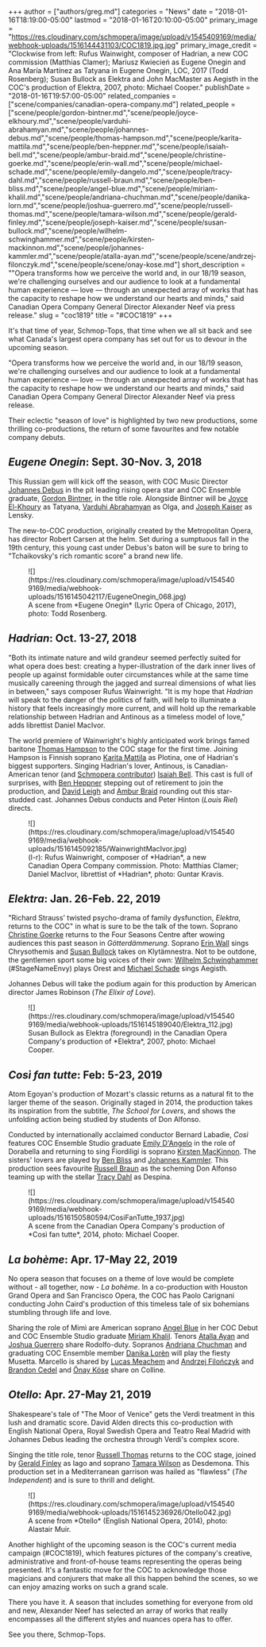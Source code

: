 +++
author = ["authors/greg.md"]
categories = "News"
date = "2018-01-16T18:19:00-05:00"
lastmod = "2018-01-16T20:10:00-05:00"
primary_image = "https://res.cloudinary.com/schmopera/image/upload/v1545409169/media/webhook-uploads/1516144431103/COC1819.jpg.jpg"
primary_image_credit = "Clockwise from left: Rufus Wainwight, composer of Hadrian, a new COC commission (Matthias Clamer); Mariusz Kwiecień as Eugene Onegin and Ana María Martínez as Tatyana in Eugene Onegin, LOC, 2017 (Todd Rosenberg); Susan Bullock as Elektra and John MacMaster as Aegisth in the COC's production of Elektra, 2007, photo: Michael Cooper."
publishDate = "2018-01-16T19:57:00-05:00"
related_companies = ["scene/companies/canadian-opera-company.md"]
related_people = ["scene/people/gordon-bintner.md","scene/people/joyce-elkhoury.md","scene/people/varduhi-abrahamyan.md","scene/people/johannes-debus.md","scene/people/thomas-hampson.md","scene/people/karita-mattila.md","scene/people/ben-heppner.md","scene/people/isaiah-bell.md","scene/people/ambur-braid.md","scene/people/christine-goerke.md","scene/people/erin-wall.md","scene/people/michael-schade.md","scene/people/emily-dangelo.md","scene/people/tracy-dahl.md","scene/people/russell-braun.md","scene/people/ben-bliss.md","scene/people/angel-blue.md","scene/people/miriam-khalil.md","scene/people/andriana-chuchman.md","scene/people/danika-lorn.md","scene/people/joshua-guerrero.md","scene/people/russell-thomas.md","scene/people/tamara-wilson.md","scene/people/gerald-finley.md","scene/people/joseph-kaiser.md","scene/people/susan-bullock.md","scene/people/wilhelm-schwinghammer.md","scene/people/kirsten-mackinnon.md","scene/people/johannes-kammler.md","scene/people/atalla-ayan.md","scene/people/scene/andrzej-filonczyk.md","scene/people/scene/onay-kose.md"]
short_description = "&quot;Opera transforms how we perceive the world and, in our 18/19 season, we&#039;re challenging ourselves and our audience to look at a fundamental human experience — love — through an unexpected array of works that has the capacity to reshape how we understand our hearts and minds,&quot; said Canadian Opera Company General Director Alexander Neef via press release."
slug = "coc1819"
title = "#COC1819"
+++

It's that time of year, Schmop-Tops, that time when we all sit back and see what Canada's largest opera company has set out for us to devour in the upcoming season. 

"Opera transforms how we perceive the world and, in our 18/19 season, we're challenging ourselves and our audience to look at a fundamental human experience — love — through an unexpected array of works that has the capacity to reshape how we understand our hearts and minds," said Canadian Opera Company General Director Alexander Neef via press release.

Their eclectic "season of love" is highlighted by two new productions, some thrilling co-productions, the return of some favourites and few notable company debuts. 

## *Eugene Onegin*: Sept. 30-Nov. 3, 2018

This Russian gem will kick off the season, with COC Music Director [Johannes Debus](/scene/people/johannes-debus/) in the pit leading rising opera star and COC Ensemble graduate, [Gordon Bintner](/scene/people/gordon-bintner/), in the title role. Alongside Bintner will be [Joyce El-Khoury](/scene/people/joyce-el-khoury/) as Tatyana, [Varduhi Abrahamyan](/scene/people/varduhi-abrahamyan/) as Olga, and [Joseph Kaiser](/scene/people/joseph-kaiser/) as Lensky.

The new-to-COC production, originally created by the Metropolitan Opera, has director Robert Carsen at the helm. Set during a sumptuous fall in the 19th century, this young cast under Debus's baton will be sure to bring to "Tchaikovsky's rich romantic score" a brand new life. 

<figure data-type="image">
![](https://res.cloudinary.com/schmopera/image/upload/v1545409169/media/webhook-uploads/1516145042117/EugeneOnegin_068.jpg)
<figcaption>A scene from *Eugene Onegin* (Lyric Opera of Chicago, 2017), photo: Todd Rosenberg.</figcaption>
</figure>

## *Hadrian*: Oct. 13-27, 2018

"Both its intimate nature and wild grandeur seemed perfectly suited for what opera does best: creating a hyper-illustration of the dark inner lives of people up against formidable outer circumstances while at the same time musically careening through the jagged and surreal dimensions of what lies in between," says composer Rufus Wainwright. "It is my hope that *Hadrian* will speak to the danger of the politics of faith, will help to illuminate a history that feels increasingly more current, and will hold up the remarkable relationship between Hadrian and Antinous as a timeless model of love," adds librettist Daniel MacIvor.
 
The world premiere of Wainwright's highly anticipated work brings famed baritone [Thomas Hampson](/scene/people/thomas-hampson/) to the COC stage for the first time. Joining Hampson is Finnish soprano [Karita Mattila](/scene/people/karita-mattila/) as Plotina, one of Hadrian's biggest supporters. Singing Hadrian's lover, Antinous, is Canadian-American tenor (and [Schmopera contributor](/authors/isaiah-bell/)) [Isaiah Bell](/scene/people/isaiah-bell/). This cast is full of surprises, with [Ben Heppner](/scene/people/ben-heppner/) stepping out of retirement to join the production, and [David Leigh](/scene/people/david-leigh/) and [Ambur Braid](/scene/people/ambur-braid/) rounding out this star-studded cast. Johannes Debus conducts and Peter Hinton (*Louis Riel*) directs. 

<figure data-type="image">
![](https://res.cloudinary.com/schmopera/image/upload/v1545409169/media/webhook-uploads/1516145092185/WainwrightMacIvor.jpg)
<figcaption>(l-r): Rufus Wainwright, composer of *Hadrian*, a new Canadian Opera Company commission. Photo: Matthias Clamer; Daniel MacIvor, librettist of *Hadrian*, photo: Guntar Kravis.
</figcaption>
</figure>

## *Elektra*: Jan. 26-Feb. 22, 2019

"Richard Strauss’ twisted psycho-drama of family dysfunction, *Elektra*, returns to the COC" in what is sure to be the talk of the town. Soprano [Christine Goerke](/talking-with-singers-christine-goerke/) returns to the Four Seasons Centre after wowing audiences this past season in *Götterdämmerung*. Soprano [Erin Wall](/scene/people/erin-wall/) sings Chrysothemis and [Susan Bullock](/scene/people/susan-bullock/) takes on Klytämnestra. Not to be outdone, the gentlemen sport some big voices of their own: [Wilhelm Schwinghammer](/scene/people/wilhelm-schwinghammer/) (#StageNameEnvy) plays Orest and [Michael Schade](/scene/people/michael-schade/) sings Aegisth. 

Johannes Debus will take the podium again for this production by American director James Robinson (*The Elixir of Love*). 

<figure data-type="image">
![](https://res.cloudinary.com/schmopera/image/upload/v1545409169/media/webhook-uploads/1516145189040/Elektra_112.jpg)
<figcaption>Susan Bullock as Elektra (foreground) in the Canadian Opera Company's production of *Elektra*, 2007, photo: Michael Cooper.</figcaption>
</figure>

## *Così fan tutte*: Feb: 5-23, 2019

Atom Egoyan's production of Mozart's classic returns as a natural fit to the larger theme of the season. Originally staged in 2014, the production takes its inspiration from the subtitle, *The School for Lovers*, and shows the unfolding action being studied by students of Don Alfonso. 

Conducted by internationally acclaimed conductor Bernard Labadie, *Così* features COC Ensemble Studio graduate [Emily D'Angelo](/scene/people/emily-dangelo/) in the role of Dorabella and returning to sing Fiordiligi is soprano [Kirsten MacKinnon](/scene/people/kirsten-mackinnon/). The sisters' lovers are played by [Ben Bliss](/scene/people/ben-bliss/) and [Johannes Kammler](/scene/people/johannes-kammler/). This production sees favourite [Russell Braun](/scene/people/russell-braun/) as the scheming Don Alfonso teaming up with the stellar [Tracy Dahl](/scene/people/tracy-dahl/) as Despina. 

<figure data-type="image">
 ![](https://res.cloudinary.com/schmopera/image/upload/v1545409169/media/webhook-uploads/1516150580594/CosiFanTutte_1937.jpg)
<figcaption>A scene from the Canadian Opera Company's production of *Così fan tutte*, 2014, photo: Michael Cooper.</figcaption>
</figure>

## *La bohème*: Apr. 17-May 22, 2019

No opera season that focuses on a theme of love would be complete without - all together, now - *La bohème*. In a co-production with Houston Grand Opera and San Francisco Opera, the COC has Paolo Carignani conducting John Caird's production of this timeless tale of six bohemians stumbling through life and love. 

Sharing the role of Mimì are American soprano [Angel Blue](/spotlight-on-angel-blue/) in her COC Debut and COC Ensemble Studio graduate [Miriam Khalil](/scene/people/miriam-khalil/). Tenors [Atalla Ayan](/scene/people/atalla-ayan/) and [Joshua Guerrero](/scene/people/joshua-guerrero/) share Rodolfo-duty. Sopranos [Andriana Chuchman](/scene/people/andriana-chuchman/) and graduating COC Ensemble member [Danika Lorèn](/spotlight-on-danika-loren/) will play the fiesty Musetta. Marcello is shared by [Lucas Meachem](/scene/people/lucas-meachem/) and [Andrzej Filończyk](/scene/people/andrzej-filonczki/) and [Brandon Cedel](/scene/people/brandon-cedel/) and [Önay Köse](/scene/people/onay-kose/) share on Colline. 

## *Otello*: Apr. 27-May 21, 2019

Shakespeare's tale of "The Moor of Venice" gets the Verdi treatment in this lush and dramatic score. David Alden directs this co-production with English National Opera, Royal Swedish Opera and Teatro Real Madrid with Johannes Debus leading the orchestra through Verdi's complex score. 

Singing the title role, tenor [Russell Thomas](/talking-with-singers-russell-thomas/) returns to the COC stage, joined by [Gerald Finley](/scene/people/gerald-finley/) as Iago and soprano [Tamara Wilson](/scene/people/tamara-wilson/) as Desdemona. This production set in a Mediterranean garrison was hailed as "flawless" (*The Independent*) and is sure to thrill and delight. 

<figure data-type="image">
![](https://res.cloudinary.com/schmopera/image/upload/v1545409169/media/webhook-uploads/1516145236926/Otello042.jpg)
<figcaption>A scene from *Otello* (English National Opera, 2014), photo: Alastair Muir.</figcaption>
</figure>

Another highlight of the upcoming season is the COC's current media campaign (#COC1819), which features pictures of the company's creative, administrative and front-of-house teams representing the operas being presented. It's a fantastic move for the COC to acknowledge those magicians and conjurers that make all this happen behind the scenes, so we can enjoy amazing works on such a grand scale. 

There you have it. A season that includes something for everyone from old and new, Alexander Neef has selected an array of works that really encompasses all the different styles and nuances opera has to offer. 

See you there, Schmop-Tops.
